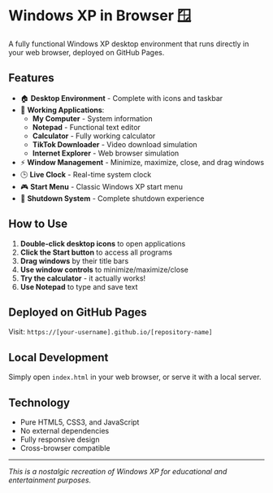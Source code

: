 # Windows XP in Browser 🪟

A fully functional Windows XP desktop environment that runs directly in your web browser, deployed on GitHub Pages.

## Features

- 🏠 **Desktop Environment** - Complete with icons and taskbar
- 📱 **Working Applications**:
  - **My Computer** - System information
  - **Notepad** - Functional text editor
  - **Calculator** - Fully working calculator
  - **TikTok Downloader** - Video download simulation
  - **Internet Explorer** - Web browser simulation
- ⚡ **Window Management** - Minimize, maximize, close, and drag windows
- 🕒 **Live Clock** - Real-time system clock
- 🎮 **Start Menu** - Classic Windows XP start menu
- 🔄 **Shutdown System** - Complete shutdown experience

## How to Use

1. **Double-click desktop icons** to open applications
2. **Click the Start button** to access all programs
3. **Drag windows** by their title bars
4. **Use window controls** to minimize/maximize/close
5. **Try the calculator** - it actually works!
6. **Use Notepad** to type and save text

## Deployed on GitHub Pages

Visit: `https://[your-username].github.io/[repository-name]`

## Local Development

Simply open `index.html` in your web browser, or serve it with a local server.

## Technology

- Pure HTML5, CSS3, and JavaScript
- No external dependencies
- Fully responsive design
- Cross-browser compatible

---

*This is a nostalgic recreation of Windows XP for educational and entertainment purposes.*
